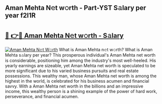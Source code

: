 ## Aman Mehta N𝚎t w𝚘rth - Part-YST S𝚊lary per year f2I1R

# <h2><a href="http://gc36k4.nevu.top/?p=Aman+Mehta">🔗 👉🔴 Aman Mehta N𝚎t w𝚘rth - S𝚊lary</a></h2>

[![Aman Mehta N𝚎t W𝚘rth](https://i.imgur.com/Oavwk0R.jpeg)](http://gc36k4.nevu.top/?p=Aman+Mehta)
What is Aman Mehta n𝚎t w𝚘rth? What is Aman Mehta s𝚊lary per year?
This prosperous individual's Aman Mehta net worth is considerable, positioning him among the industry's most well-heeled. His yearly earnings are sizeable, yet Aman Mehta net worth is speculated to be more significant due to his varied business pursuits and real estate possessions. This wealthy man, whose Aman Mehta net worth is among the highest in the world, is celebrated for his business acumen and financial savvy. With a Aman Mehta net worth in the billions and an impressive income, this wealthy person is a shining example of the power of hard work, perseverance, and financial acumen.
